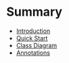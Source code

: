 # Summary

* [Introduction](README.md)
* [Quick Start](chapter1.md)
* [Class Diagram](chapter2.md)
* [Annotations](chapter3.md)

